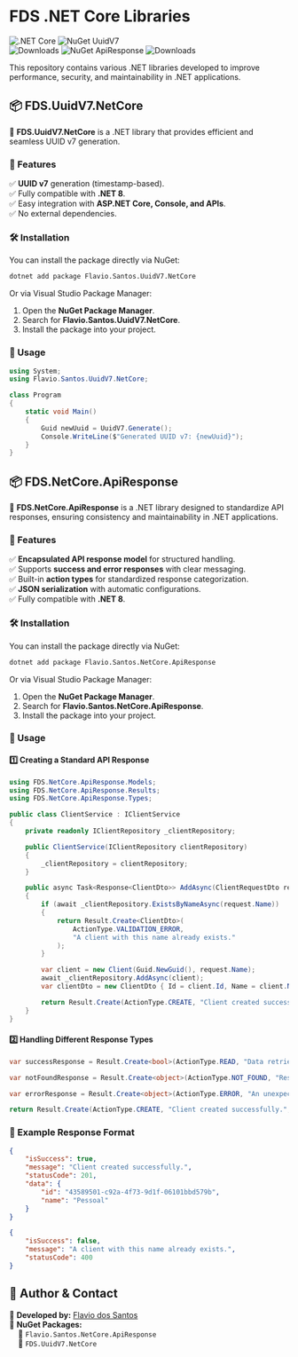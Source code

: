 # FDS .NET Core Libraries

![.NET Core](https://img.shields.io/badge/.NET%20Core-8.0-blueviolet?style=flat&logo=dotnet) 
![NuGet UuidV7](https://img.shields.io/nuget/v/Flavio.Santos.UuidV7.NetCore?label=NuGet%20UuidV7)  
![Downloads](https://img.shields.io/nuget/dt/Flavio.Santos.UuidV7.NetCore?label=Downloads) 
![NuGet ApiResponse](https://img.shields.io/nuget/v/Flavio.Santos.NetCore.ApiResponse?label=NuGet%20ApiResponse) 
![Downloads](https://img.shields.io/nuget/dt/Flavio.Santos.NetCore.ApiResponse?label=Downloads)

This repository contains various .NET libraries developed to improve performance, security, and maintainability in .NET applications.

## 📦 FDS.UuidV7.NetCore

🚀 **FDS.UuidV7.NetCore** is a .NET library that provides efficient and seamless UUID v7 generation.

### 📌 Features
✅ **UUID v7** generation (timestamp-based).  
✅ Fully compatible with **.NET 8**.  
✅ Easy integration with **ASP.NET Core, Console, and APIs**.  
✅ No external dependencies.  


### 🛠 Installation

You can install the package directly via NuGet:

```sh
dotnet add package Flavio.Santos.UuidV7.NetCore
```

Or via Visual Studio Package Manager:

1. Open the **NuGet Package Manager**.
2. Search for **Flavio.Santos.UuidV7.NetCore**.
3. Install the package into your project.

### 🚀 Usage

```csharp
using System;
using Flavio.Santos.UuidV7.NetCore;

class Program
{
    static void Main()
    {
        Guid newUuid = UuidV7.Generate();
        Console.WriteLine($"Generated UUID v7: {newUuid}");
    }
}
```

## 📦 FDS.NetCore.ApiResponse

🚀 **FDS.NetCore.ApiResponse** is a .NET library designed to standardize API responses, ensuring consistency and maintainability in .NET applications.

### 📌 Features
✅ **Encapsulated API response model** for structured handling.  
✅ Supports **success and error responses** with clear messaging.  
✅ Built-in **action types** for standardized response categorization.  
✅ **JSON serialization** with automatic configurations.  
✅ Fully compatible with **.NET 8**.  

### 🛠 Installation

You can install the package directly via NuGet:

```sh
dotnet add package Flavio.Santos.NetCore.ApiResponse
```

Or via Visual Studio Package Manager:

1. Open the **NuGet Package Manager**.
2. Search for **Flavio.Santos.NetCore.ApiResponse**.
3. Install the package into your project.

### 🚀 Usage

#### 1️⃣ Creating a Standard API Response

```csharp
using FDS.NetCore.ApiResponse.Models;
using FDS.NetCore.ApiResponse.Results;
using FDS.NetCore.ApiResponse.Types;

public class ClientService : IClientService
{
    private readonly IClientRepository _clientRepository;

    public ClientService(IClientRepository clientRepository)
    {
        _clientRepository = clientRepository;
    }

    public async Task<Response<ClientDto>> AddAsync(ClientRequestDto request)
    {
        if (await _clientRepository.ExistsByNameAsync(request.Name))
        {
            return Result.Create<ClientDto>(
                ActionType.VALIDATION_ERROR,
                "A client with this name already exists."
            );
        }

        var client = new Client(Guid.NewGuid(), request.Name);
        await _clientRepository.AddAsync(client);
        var clientDto = new ClientDto { Id = client.Id, Name = client.Name };

        return Result.Create(ActionType.CREATE, "Client created successfully.", clientDto);
    }
}
```

#### 2️⃣ Handling Different Response Types

```csharp
var successResponse = Result.Create<bool>(ActionType.READ, "Data retrieved successfully.", new { Value = 42 });

var notFoundResponse = Result.Create<object>(ActionType.NOT_FOUND, "Resource not found.");

var errorResponse = Result.Create<object>(ActionType.ERROR, "An unexpected error occurred.");

return Result.Create(ActionType.CREATE, "Client created successfully.", clientDto);
```

### 📜 Example Response Format

```json
{
    "isSuccess": true,
    "message": "Client created successfully.",
    "statusCode": 201,
    "data": {
        "id": "43589501-c92a-4f73-9d1f-06101bbd579b",
        "name": "Pessoal"
    }
}
```

```json
{
    "isSuccess": false,
    "message": "A client with this name already exists.",
    "statusCode": 400
}
```

## 🔗 Author & Contact

📌 **Developed by:** [Flavio dos Santos](https://www.linkedin.com/in/flavio-santos-ti/)  
📌 **NuGet Packages:**  
&nbsp;&nbsp;&nbsp;&nbsp;🔹 `Flavio.Santos.NetCore.ApiResponse`  
&nbsp;&nbsp;&nbsp;&nbsp;🔹 `FDS.UuidV7.NetCore`
